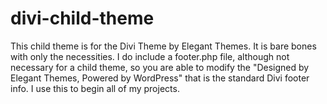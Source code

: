 # divi-child-theme
This child theme is for the Divi Theme by Elegant Themes. It is bare bones with only the necessities. I do include a footer.php file, although not necessary for a child theme, so you are able to modify the "Designed by Elegant Themes, Powered by WordPress" that is the standard Divi footer info. I use this to begin all of my projects. 

